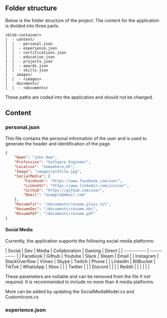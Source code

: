 ## Folder structure
Below is the folder structure of the project. 
The content for the application is divided into three parts.

```
<blob-container>
|  - content/
|  |  - personal.json
|  |  - experience.json
|  |  - certifications.json
|  |  - education.json
|  |  - projects.json
|  |  - awards.json
|  |  - skills.json
|  - images/
|  |  - <images>
|  - documents/
|  |  - <documents>
```

These paths are coded into the application and should not be changed.

## Content
### personal.json
This file contains the personal information of the user and is used to generate the header and identification of the page.

```json
{
	"Name": "John Doe",
	"Profession": "Software Engineer",
	"Location": "Somewhere,US",
	"Image": "images/profile.jpg",
	"SocialMedia": {
		"Facebook": "https://www.facebook.com/user",
		"LinkedIn": "https://www.linkedin.com/in/user",
		"Github": "https://github.com/user",
		"Email": "example@email.com"
	},
	"ResumeTxt": "/documents/resume.plain.txt",
	"ResumeDoc": "/documents/resume.doc",
	"ResumePdf": "/documents/resume.pdf"
}
```
#### Social Media
Currently, the application supports the following social media platforms:
	
| Social | Dev | Media | Collaboration | Gaming | Direct |
| ----------- | ----------- |
| Facebook | Github | Youtube | Slack | Steam | Email |
| Instagram | StackOverflow | Vimeo | Skype | Twitch | Phone |
| LinkedIn | BitBucket | TikTok | WhatsApp | Xbox  | |
| Twitter |  |  | Discord |  | |
| Reddit |  |  |  |  | |

These parameters are nullable and can be removed from the file if not required.
It is recommended to include no more than 4 media platforms.

More can be added by updating the SocialMediaModel.cs and CustomIcons.cs
### experience.json


